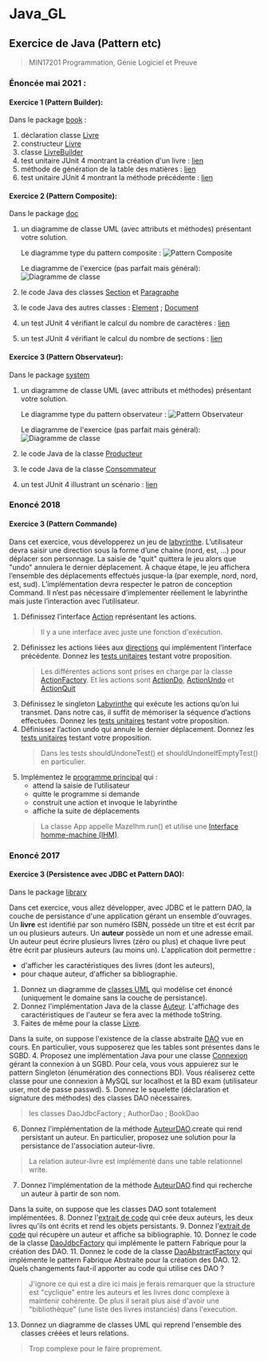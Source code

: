 # Java_GL
## Exercice de Java (Pattern etc)
>MIN17201 Programmation, Génie Logiciel et Preuve

### Énoncée mai 2021 :

#### Exercice 1 (Pattern Builder): 
Dans le package [book](./src/main/java/book) :
1. déclaration classe [Livre](./src/main/java/book/Livre.java)
1. constructeur [Livre](./src/main/java/book/Livre.java)
1. classe [LivreBuilder](./src/main/java/book/LivreBuilder.java)
1. test unitaire JUnit 4 montrant la création d'un livre : [lien](./src/test/java/book/LivreBuilderTest.java)
1. méthode de génération de la table des matières : [lien](./src/main/java/book/Livre.java)
1. test unitaire JUnit 4 montrant la méthode précédente : [lien](./src/test/java/book/LivreTest.java)

#### Exercice 2 (Pattern Composite):
Dans le package [doc](./src/main/java/doc)
1. un diagramme de classe UML (avec attributs et méthodes) présentant votre solution.
    
    Le diagramme type du pattern composite : 
    ![Pattern Composite](./uml/Pattern_Composite.png)
    
    Le diagramme de l'exercice (pas parfait mais général): 
    ![Diagramme de classe](./uml/Diagramme_de_classe-Document.png)

1. le code Java des classes [Section](./src/main/java/doc/Section.java) et [Paragraphe](./src/main/java/doc/Paragraphe.java)
1. le code Java des autres classes : [Element](./src/main/java/doc/Element.java) ; [Document](./src/main/java/doc/Document.java)
1. un test JUnit 4 vérifiant le calcul du nombre de caractères : [lien](./src/test/java/doc/DocumentTest.java)
1. un test JUnit 4 vérifiant le calcul du nombre de sections : [lien](./src/test/java/doc/DocumentTest.java)

#### Exercice 3 (Pattern Observateur):
Dans le package [system](./src/main/java/system)
1. un diagramme de classe UML (avec attributs et méthodes) présentant votre solution.
    
    Le diagramme type du pattern observateur : 
    ![Pattern Observateur](./uml/Pattern_Observer.png)
       
    Le diagramme de l'exercice (pas parfait mais général): 
    ![Diagramme de classe](./uml/Diagramme_de_classe-Observateur.png)

1. le code Java de la classe [Producteur](./src/main/java/system/Producteur.java)
1. le code Java de la classe [Consommateur](./src/main/java/system/Consommateur.java)
1. un test JUnit 4 illustrant un scénario : [lien](./src/test/java/system/ScenarioTest.java)

### Enoncé 2018
#### Exercice 3 (Pattern Commande)
Dans cet exercice, vous développerez un jeu de [labyrinthe](./src/main/java/maze).
L’utilisateur devra saisir une direction sous la forme d’une chaine (nord, est, ...) pour déplacer son personnage. 
La saisie de "quit" quittera le jeu alors que "undo" annulera le dernier déplacement. 
À chaque étape, le jeu affichera l’ensemble des déplacements effectués jusque-la (par exemple, nord, nord, est, sud).
L’implémentation devra respecter le patron de conception Command. 
Il n’est pas nécessaire d’implementer réellement le labyrinthe mais juste l’interaction avec l’utilisateur.
1. Définissez l’interface [Action](./src/main/java/maze/Action.java) représentant les actions.
    > Il y a une interface avec juste une fonction d'exécution.
2. Définissez les actions liées aux [directions](./src/main/java/maze/Direction.java) qui implémentent l’interface précédente. 
    Donnez les [tests unitaires](./src/test/java/maze/ActionTest.java) testant votre proposition.
    > Les différentes actions sont prises en charge par la classe [ActionFactory](./src/main/java/maze/ActionFactory.java).
    > Et les actions sont [ActionDo](./src/main/java/maze/ActionDo.java), [ActionUndo](./src/main/java/maze/ActionUndo.java) et [ActionQuit](./src/main/java/maze/ActionQuit.java)
3. Définissez le singleton [Labyrinthe](./src/main/java/maze/Labyrinth.java) qui exécute les actions qu’on lui transmet. 
    Dans notre cas, il suffit de mémoriser la séquence d’actions effectuées.
    Donnez les [tests unitaires](./src/test/java/maze/LabyrinthTest.java) testant votre proposition.
4. Définissez l’action undo qui annule le dernier déplacement.
    Donnez les [tests unitaires](./src/test/java/maze/ActionTest.java) testant votre proposition.
    > Dans les tests shouldUndoneTest() et shouldUndoneIfEmptyTest() en particulier.
5. Implémentez le [programme principal](./src/main/java/maze/App.java) qui :
    * attend la saisie de l’utilisateur 
    * quitte le programme si demande
    * construit une action et invoque le labyrinthe
    * affiche la suite de déplacements
    > La classe App appelle MazeIhm.run() et utilise une [Interface homme-machine (IHM)](./src/main/java/maze/MazeIhm.java).

### Enoncé 2017
#### Exercice 3 (Persistence avec JDBC et Pattern DAO):
Dans le package [library](./src/main/java/library)

Dans cet exercice, vous allez développer, avec JDBC et le pattern DAO, la couche de persistance d'une application gérant un ensemble d'ouvrages.
Un **livre** est identifié par son numéro ISBN, possède un titre et est écrit par un ou plusieurs auteurs.
Un **auteur** possède un nom et une adresse email. Un auteur peut écrire plusieurs livres (zéro ou plus) et chaque livre peut être écrit par plusieurs auteurs (au moins un).
L'application doit permettre :
 * d'afficher les caractéristiques des livres (dont les auteurs),
 * pour chaque auteur, d'afficher sa bibliographie.

1. Donnez un diagramme de [classes UML](./uml/Diagramme_de_classe-Library.png) qui modélise cet énoncé (uniquement le domaine sans la couche de persistance).
2. Donnez l'implémentation Java de la classe [Auteur](./src/main/java/library/Author.java). L'affichage des caractéristiques de l'auteur se fera avec la méthode toString.
3. Faites de même pour la classe [Livre](./src/main/java/library/Book.java). 

Dans la suite, on suppose l'existence de la classe abstraite [DAO<T>](./src/main/java/library/dao/Dao.java) vue en cours. En particulier, vous supposerez que les tables sont présentes dans le SGBD.
4. Proposez une implémentation Java pour une classe [Connexion](./src/main/java/library/dao/DaoAbstractFactory.java) gérant la connexion à un SGBD. Pour cela, vous vous appuierez sur le pattern Singleton (énumération des connections BD). Vous réaliserez cette classe pour une connexion à MySQL sur localhost et la BD exam (utilisateur user, mot de passe passwd).
5. Donnez le squelette (déclaration et signature des méthodes) des classes DAO nécessaires.
> les classes DaoJdbcFactory ; AuthorDao ; BookDao
6. Donnez l'implémentation de la méthode [AuteurDAO](./src/main/java/library/dao/AuthorDao.java).create qui rend persistant un auteur. En particulier, proposez une solution pour la persistance de l'association auteur-livre.
> La relation auteur-livre est implémenté dans une table relationnel write.
7. Donnez l'implémentation de la méthode [AuteurDAO](./src/main/java/library/dao/AuthorDao.java).find qui recherche un auteur à partir de son nom.

Dans la suite, on suppose que les classes DAO sont totalement implémentées.
8. Donnez l'[extrait de code](./src/main/java/library/Main.java) qui crée deux auteurs, les deux livres qu'ils ont écrits et rend les objets persistants.
9. Donnez l'[extrait de code](./src/main/java/library/Main.java) qui récupère un auteur et affiche sa bibliographie.
10. Donnez le code de la classe [DaoJdbcFactory](./src/main/java/library/dao/DaoJdbcFactory.java) qui implémente le pattern Fabrique pour la création des DAO.
11. Donnez le code de la classe [DaoAbstractFactory](./src/main/java/library/dao/DaoAbstractFactory.java) qui implémente le pattern Fabrique Abstraite pour la création des DAO.
12. Quels changements faut-il apporter au code qui utilise ces DAO ?
> J'ignore ce qui est a dire ici mais je ferais remarquer que la structure est "cyclique" entre les auteurs et les livres donc complexe à maintenir cohérente.
> De plus il serait plus aisé d'avoir une "bibliothèque" (une liste des livres instanciés) dans l'execution.
13. Donnez un diagramme de classes UML qui reprend l'ensemble des classes créées et leurs relations.
> Trop complexe pour le faire proprement.